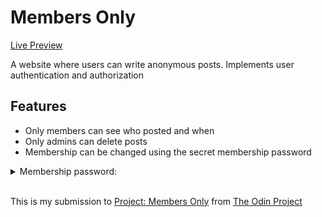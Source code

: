 # Members Only

[Live Preview](https://members-only-bino.glitch.me/)

A website where users can write anonymous posts. Implements user authentication and authorization

## Features
- Only members can see who posted and when
- Only admins can delete posts
- Membership can be changed using the secret membership password

<details>
    <summary>Membership password:</summary>
    
`membersonly`

</details>
<br />

This is my submission to [Project: Members Only](https://www.theodinproject.com/lessons/nodejs-members-only) from [The Odin Project](https://www.theodinproject.com/)
